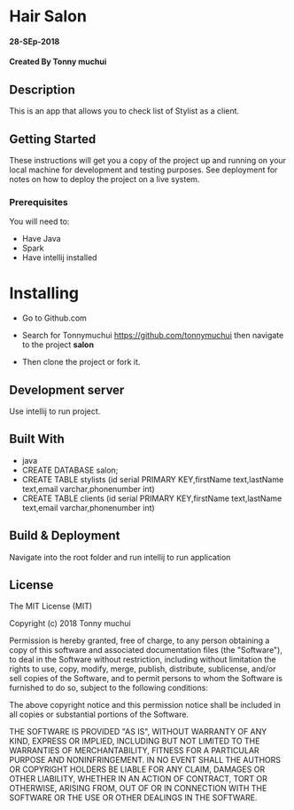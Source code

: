#   Hair Salon

#### 28-SEp-2018
#### Created By **Tonny muchui**

## Description

This is an app that allows you to check list of Stylist as a client.

## Getting Started
These instructions will get you a copy of the project up and running on your local machine for development and testing purposes. See deployment for notes on how to deploy the project on a live system.

### Prerequisites

You will need to:

* Have Java
* Spark
* Have intellij installed

# Installing

* Go to Github.com

* Search for Tonnymuchui https://github.com/tonnymuchui then navigate to the project **salon**

* Then clone the project or fork it.

## Development server

Use intellij to run project.
## Built With

* java
* CREATE DATABASE salon;
* CREATE TABLE stylists (id serial PRIMARY KEY,firstName text,lastName text,email varchar,phonenumber int)
* CREATE TABLE clients (id serial PRIMARY KEY,firstName text,lastName text,email varchar,phonenumber int)

## Build & Deployment

Navigate into the root folder and run intellij to run application

## License

The MIT License (MIT)

Copyright (c) 2018 Tonny muchui

Permission is hereby granted, free of charge, to any person obtaining a copy of this software and associated documentation files (the "Software"), to deal in the Software without restriction, including without limitation the rights to use, copy, modify, merge, publish, distribute, sublicense, and/or sell copies of the Software, and to permit persons to whom the Software is furnished to do so, subject to the following conditions:

The above copyright notice and this permission notice shall be included in all copies or substantial portions of the Software.

THE SOFTWARE IS PROVIDED "AS IS", WITHOUT WARRANTY OF ANY KIND, EXPRESS OR IMPLIED, INCLUDING BUT NOT LIMITED TO THE WARRANTIES OF MERCHANTABILITY, FITNESS FOR A PARTICULAR PURPOSE AND NONINFRINGEMENT. IN NO EVENT SHALL THE AUTHORS OR COPYRIGHT HOLDERS BE LIABLE FOR ANY CLAIM, DAMAGES OR OTHER LIABILITY, WHETHER IN AN ACTION OF CONTRACT, TORT OR OTHERWISE, ARISING FROM, OUT OF OR IN CONNECTION WITH THE SOFTWARE OR THE USE OR OTHER DEALINGS IN THE SOFTWARE.
